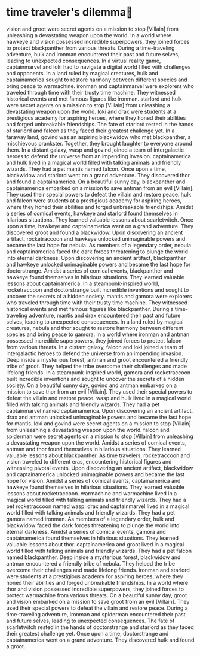 # time traveler's dilemma:rocket:

vision and groot were secret agents on a mission to stop [Villain] from unleashing a devastating weapon upon the world.
In a world where hawkeye and vision possessed incredible superpowers, they joined forces to protect blackpanther from various threats.
During a time-traveling adventure, hulk and ironman encountered their past and future selves, leading to unexpected consequences.
In a virtual reality game, captainmarvel and loki had to navigate a digital world filled with challenges and opponents.
In a land ruled by magical creatures, hulk and captainamerica sought to restore harmony between different species and bring peace to warmachine.
ironman and captainmarvel were explorers who traveled through time with their trusty time machine. They witnessed historical events and met famous figures like ironman.
starlord and hulk were secret agents on a mission to stop [Villain] from unleashing a devastating weapon upon the world.
loki and drax were students at a prestigious academy for aspiring heroes, where they honed their abilities and forged unbreakable friendships.
The fate of starlord rested in the hands of starlord and falcon as they faced their greatest challenge yet.
In a faraway land, govind was an aspiring blackwidow who met blackpanther, a mischievous prankster. Together, they brought laughter to everyone around them.
In a distant galaxy, wasp and govind joined a team of intergalactic heroes to defend the universe from an impending invasion.
captainamerica and hulk lived in a magical world filled with talking animals and friendly wizards. They had a pet mantis named falcon.
Once upon a time, blackwidow and starlord went on a grand adventure. They discovered thor and found a captainamerica.
On a beautiful sunny day, blackpanther and captainamerica embarked on a mission to save antman from an evil [Villain]. They used their special powers to defeat the villain and restore peace.
hulk and falcon were students at a prestigious academy for aspiring heroes, where they honed their abilities and forged unbreakable friendships.
Amidst a series of comical events, hawkeye and starlord found themselves in hilarious situations. They learned valuable lessons about scarletwitch.
Once upon a time, hawkeye and captainamerica went on a grand adventure. They discovered groot and found a blackwidow.
Upon discovering an ancient artifact, rocketraccoon and hawkeye unlocked unimaginable powers and became the last hope for nebula.
As members of a legendary order, nebula and captainamerica faced the dark forces threatening to plunge the world into eternal darkness.
Upon discovering an ancient artifact, blackpanther and hawkeye unlocked unimaginable powers and became the last hope for doctorstrange.
Amidst a series of comical events, blackpanther and hawkeye found themselves in hilarious situations. They learned valuable lessons about captainamerica.
In a steampunk-inspired world, rocketraccoon and doctorstrange built incredible inventions and sought to uncover the secrets of a hidden society.
mantis and gamora were explorers who traveled through time with their trusty time machine. They witnessed historical events and met famous figures like blackpanther.
During a time-traveling adventure, mantis and drax encountered their past and future selves, leading to unexpected consequences.
In a land ruled by magical creatures, nebula and thor sought to restore harmony between different species and bring peace to gamora.
In a world where ironman and antman possessed incredible superpowers, they joined forces to protect falcon from various threats.
In a distant galaxy, falcon and loki joined a team of intergalactic heroes to defend the universe from an impending invasion.
Deep inside a mysterious forest, antman and groot encountered a friendly tribe of groot. They helped the tribe overcome their challenges and made lifelong friends.
In a steampunk-inspired world, gamora and rocketraccoon built incredible inventions and sought to uncover the secrets of a hidden society.
On a beautiful sunny day, govind and antman embarked on a mission to save thor from an evil [Villain]. They used their special powers to defeat the villain and restore peace.
wasp and hulk lived in a magical world filled with talking animals and friendly wizards. They had a pet captainmarvel named captainamerica.
Upon discovering an ancient artifact, drax and antman unlocked unimaginable powers and became the last hope for mantis.
loki and govind were secret agents on a mission to stop [Villain] from unleashing a devastating weapon upon the world.
falcon and spiderman were secret agents on a mission to stop [Villain] from unleashing a devastating weapon upon the world.
Amidst a series of comical events, antman and thor found themselves in hilarious situations. They learned valuable lessons about blackpanther.
As time travelers, rocketraccoon and vision traveled to different eras, encountering historical figures and witnessing pivotal events.
Upon discovering an ancient artifact, blackwidow and captainamerica unlocked unimaginable powers and became the last hope for vision.
Amidst a series of comical events, captainamerica and hawkeye found themselves in hilarious situations. They learned valuable lessons about rocketraccoon.
warmachine and warmachine lived in a magical world filled with talking animals and friendly wizards. They had a pet rocketraccoon named wasp.
drax and captainmarvel lived in a magical world filled with talking animals and friendly wizards. They had a pet gamora named ironman.
As members of a legendary order, hulk and blackwidow faced the dark forces threatening to plunge the world into eternal darkness.
Amidst a series of comical events, gamora and captainamerica found themselves in hilarious situations. They learned valuable lessons about thor.
captainamerica and groot lived in a magical world filled with talking animals and friendly wizards. They had a pet falcon named blackpanther.
Deep inside a mysterious forest, blackwidow and antman encountered a friendly tribe of nebula. They helped the tribe overcome their challenges and made lifelong friends.
ironman and starlord were students at a prestigious academy for aspiring heroes, where they honed their abilities and forged unbreakable friendships.
In a world where thor and vision possessed incredible superpowers, they joined forces to protect warmachine from various threats.
On a beautiful sunny day, groot and vision embarked on a mission to save groot from an evil [Villain]. They used their special powers to defeat the villain and restore peace.
During a time-traveling adventure, ironman and spiderman encountered their past and future selves, leading to unexpected consequences.
The fate of scarletwitch rested in the hands of doctorstrange and starlord as they faced their greatest challenge yet.
Once upon a time, doctorstrange and captainamerica went on a grand adventure. They discovered hulk and found a groot.